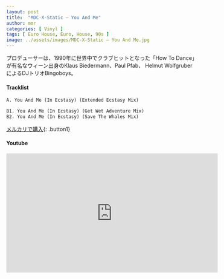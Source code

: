 ```yaml
---
layout: post
title:  "MDC-X-Static – You And Me"
author: mmr
categories: [ Vinyl ]
tags: [ Euro House, Euro, House, 90s ]
image: ../assets/images/MDC-X-Static – You And Me.jpg
---
```


プロデューサーは、1990年に世界中でクラブヒットとなった「How To Dance」が有名なウィーン出身のKlaus Biedermann、Paul Pfab、 Helmut WolfgruberによるDJトリオBingoboys。

#### Tracklist
```md
A. You And Me (In Ecstasy) (Extended Ecstasy Mix)

B1. You And Me (In Ecstasy) (Get Wet Adventure Mix)
B2. You And Me (In Ecstasy) (Save The Whales Mix)
```

[メルカリで購入](https://jp.mercari.com/item/m13942238876?afid=6142608987){: .button1}

#### Youtube
<iframe width="560" height="315" src="https://www.youtube.com/embed/6MNSo1rK2Is?si=exn3QqrRH3_IDUdw" title="YouTube video player" frameborder="0" allow="accelerometer; autoplay; clipboard-write; encrypted-media; gyroscope; picture-in-picture; web-share" referrerpolicy="strict-origin-when-cross-origin" allowfullscreen></iframe>